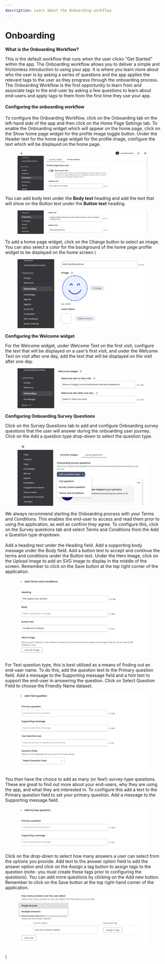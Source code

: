 ```yaml
---
description: Learn about the Onboarding workflow
---
```


# Onboarding

**What is the Onboarding Workflow?**

This is the default workflow that runs when the user clicks “Get Started” within the app. The Onboarding workflow allows you to deliver a simple and frictionless introduction to using your app. It is where you learn more about who the user is by asking a series of questions and the app applies the relevant tags to the user as they progress through the onboarding process. The Onboarding Workflow is the first opportunity to learn from and associate tags to the end-user by asking a few questions to learn about end-users and apply tags to them from the first time they use your app.&#x20;

#### Configuring the onboarding workflow

To configure the Onboarding Workflow, click on the Onboarding tab on the left-hand side of the app and then click on the Home Page Settings tab. To enable the Onboarding widget which will appear on the home page, click on the Show home page widget for the profile image toggle button. Under the Header text for the home page widget for the profile image, configure the text which will be displayed on the home page.

<figure><img src="../../../.gitbook/assets/Screenshot 2024-02-28 at 09.49.32 (2).png" alt=""><figcaption></figcaption></figure>

You can add body text under the **Body text** heading and add the text that will show on the Button text under the **Button text** heading.

<figure><img src="../../../.gitbook/assets/Screenshot 2024-02-28 at 09.55.30.png" alt=""><figcaption></figcaption></figure>

To add a home page widget, click on the Change button to select an image. You can also select a color for the background of the home page profile widget to be displayed on the home screen.\


<figure><img src="../../../.gitbook/assets/Screenshot 2024-02-28 at 09.57.41.png" alt=""><figcaption></figcaption></figure>

**Configuring the Welcome widget**

For the Welcome widget, under Welcome Text on the first visit, configure the text that will be displayed on a user’s first visit, and under the Welcome Text on visit after one day, add the text that will be displayed on the visit after one day.

<figure><img src="../../../.gitbook/assets/Screenshot 2024-02-28 at 09.59.21.png" alt=""><figcaption></figcaption></figure>

**Configuring Onboarding Survey Questions**

Click on the Survey Questions tab to add and configure Onboarding survey questions that the user will answer during the onboarding user journey. Click on the Add a question type drop-down to select the question type.

<figure><img src="../../../.gitbook/assets/Screenshot 2024-02-28 at 10.01.48.png" alt=""><figcaption></figcaption></figure>

We always recommend starting the Onboarding process with your Terms and Conditions. This enables the end-user to access and read them prior to using the application, as well as confirm they agree. To configure this, click on the Survey questions tab and select Terms and Conditions from the Add a Question type dropdown.\
\
Add a heading text under the Heading field. Add a supporting body message under the Body field. Add a button text to accept and continue the terms and conditions under the Button text. Under the Hero Image, click on the Upload Image to add an SVG image to display in the middle of the screen. Remember to click on the Save button at the top right corner of the application.

<figure><img src="../../../.gitbook/assets/Screenshot 2024-02-28 at 10.03.22.png" alt=""><figcaption></figcaption></figure>

For Text question type, this is best utilized as a means of finding out an end-user name. To do this, add the question text to the Primary question field. Add a message to the Supporting message field and a hint text to support the end-user in answering the question.  Click on Select Question Field to choose the Friendly Name dataset.&#x20;

<figure><img src="../../../.gitbook/assets/Screenshot 2024-02-28 at 10.04.18.png" alt=""><figcaption></figcaption></figure>

You then have the choice to add as many (or few!) survey-type questions. These are great to find out more about your end-users, why they are using the app, and what they are interested in. To configure this add a text to the Primary question field to set your primary question. Add a message to the Supporting message field.

<figure><img src="../../../.gitbook/assets/Screenshot 2024-02-28 at 10.05.12.png" alt=""><figcaption></figcaption></figure>

Click on the drop-down to select how many answers a user can select from the options you provide. Add text to the answer option field to add the answer option and click on the Assign a tag button to assign tags to the question (note- you must create these tags prior to configuring the questions). You can add more questions by clicking on the Add new button. Remember to click on the Save button at the top right-hand corner of the application.

<figure><img src="../../../.gitbook/assets/Screenshot 2024-02-28 at 10.05.58.png" alt=""><figcaption></figcaption></figure>





\
\
